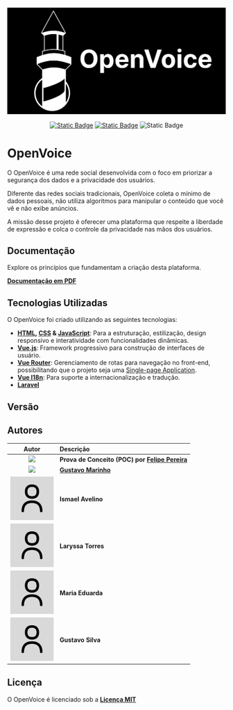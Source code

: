 <p align="center">
  <img src="misc/media/logo.svg" width="860px">
</p>

<div align="center">
  <a href="LICENSE"><img alt="Static Badge" src="https://img.shields.io/badge/Licen%C3%A7a-MIT-blue"></a>
  <a href="misc/media/Documentação_OpenVoice.pdf"><img alt="Static Badge" src="https://img.shields.io/badge/Documenta%C3%A7%C3%A3o-yellow"></a>
  <img alt="Static Badge" src="https://img.shields.io/badge/Vers%C3%A3o-1.0.0-c6c6c6">
</div>

# OpenVoice

O OpenVoice é uma rede social desenvolvida com o foco em priorizar a segurança dos dados e a privacidade dos usuários. 

Diferente das redes sociais tradicionais, OpenVoice coleta o mínimo de dados pessoais, não utiliza algoritmos para manipular o conteúdo que você vê e não exibe anúncios. 

A missão desse projeto é oferecer uma plataforma que respeite a liberdade de expressão e colca o controle da privacidade nas mãos dos usuários.

## Documentação

Explore os princípios que fundamentam a criação desta plataforma.

**[Documentação em PDF](misc/media/Documentação_OpenVoice.pdf)**

## Tecnologias Utilizadas

O OpenVoice foi criado utilizando as seguintes tecnologias:

- **[HTML](https://developer.mozilla.org/en-US/docs/Web/HTML), [CSS](https://developer.mozilla.org/en-US/docs/Web/CSS) & [JavaScript](https://developer.mozilla.org/en-US/docs/Web/JavaScript)**: Para a estruturação, estilização, design responsivo e interatividade com funcionalidades dinâmicas.
- **[Vue.js](https://vuejs.org/)**: Framework progressivo para construção de interfaces de usuário.
- **[Vue Router](https://router.vuejs.org/)**: Gerenciamento de rotas para navegação no front-end, possibilitando que o projeto seja uma [Single-page Application](https://developer.mozilla.org/en-US/docs/Glossary/SPA).
- **[Vue I18n](https://vue-i18n.intlify.dev/)**: Para suporte a internacionalização e tradução.
- **[Laravel](https://laravel.com/)**
## Versão

## Autores

| Autor | Descrição |
| :---: | :--- |
| <img src="https://avatars.githubusercontent.com/u/81395037?v=4" width="100px"> | **Prova de Conceito (POC) por [Felipe Pereira](https://github.com/VerbalThree)** |
| <img src="https://avatars.githubusercontent.com/u/169792459?v=4" width="100px"> | **[Gustavo Marinho](https://github.com/GusttaviCute)** |
| <img src="misc/media/user.png" width="100px"> | **Ismael Avelino** |
| <img src="misc/media/user.png" width="100px"> | **Laryssa Torres** |
| <img src="misc/media/user.png" width="100px"> | **Maria Eduarda** |
| <img src="misc/media/user.png" width="100px"> | **Gustavo Silva** |

## Licença

O OpenVoice é licenciado sob a **[Licença MIT](LICENSE)**

